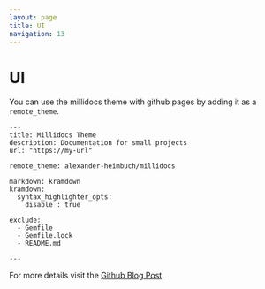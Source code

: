 ```yaml
---
layout: page
title: UI
navigation: 13
---
```


# UI

You can use the millidocs theme with github pages by adding it as a `remote_theme`.

```
---
title: Millidocs Theme
description: Documentation for small projects
url: "https://my-url"

remote_theme: alexander-heimbuch/millidocs

markdown: kramdown
kramdown:
  syntax_highlighter_opts:
    disable : true

exclude:
  - Gemfile
  - Gemfile.lock
  - README.md

---
```

For more details visit the [Github Blog Post](https://blog.github.com/2017-11-29-use-any-theme-with-github-pages/).
